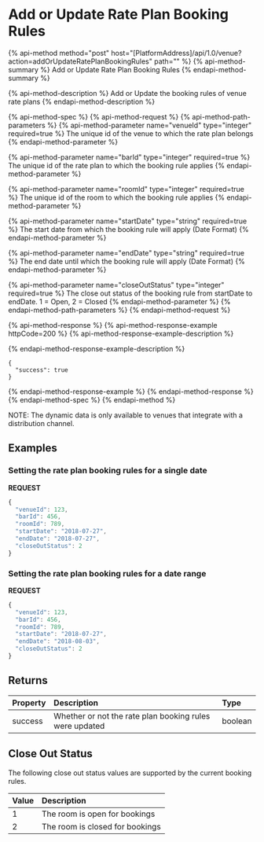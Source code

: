 # Add or Update Rate Plan Booking Rules

{% api-method method="post" host="\[PlatformAddress\]/api/1.0/venue?action=addOrUpdateRatePlanBookingRules" path="" %}
{% api-method-summary %}
Add or Update Rate Plan Booking Rules
{% endapi-method-summary %}

{% api-method-description %}
Add or Update the booking rules of venue rate plans
{% endapi-method-description %}

{% api-method-spec %}
{% api-method-request %}
{% api-method-path-parameters %}
{% api-method-parameter name="venueId" type="integer" required=true %}
The unique id of the venue to which the rate plan belongs
{% endapi-method-parameter %}

{% api-method-parameter name="barId" type="integer" required=true %}
The unique id of the rate plan to which the booking rule applies
{% endapi-method-parameter %}

{% api-method-parameter name="roomId" type="integer" required=true %}
The unique id of the room to which the booking rule applies
{% endapi-method-parameter %}

{% api-method-parameter name="startDate" type="string" required=true %}
The start date from which the booking rule will apply \(Date Format\)
{% endapi-method-parameter %}

{% api-method-parameter name="endDate" type="string" required=true %}
The end date until which the booking rule will apply \(Date Format\)
{% endapi-method-parameter %}

{% api-method-parameter name="closeOutStatus" type="integer" required=true %}
The close out status of the booking rule from startDate to endDate. 1 = Open, 2 = Closed
{% endapi-method-parameter %}
{% endapi-method-path-parameters %}
{% endapi-method-request %}

{% api-method-response %}
{% api-method-response-example httpCode=200 %}
{% api-method-response-example-description %}

{% endapi-method-response-example-description %}

```text
{
  "success": true
}
```
{% endapi-method-response-example %}
{% endapi-method-response %}
{% endapi-method-spec %}
{% endapi-method %}

NOTE: The dynamic data is only available to venues that integrate with a distribution channel.

## Examples

### Setting the rate plan booking rules for a single date

**REQUEST**

```javascript
{
  "venueId": 123,
  "barId": 456,
  "roomId": 789,
  "startDate": "2018-07-27",
  "endDate": "2018-07-27",
  "closeOutStatus": 2  
}
```

### Setting the rate plan booking rules for a date range

**REQUEST**

```javascript
{
  "venueId": 123,
  "barId": 456,
  "roomId": 789,
  "startDate": "2018-07-27",
  "endDate": "2018-08-03",
  "closeOutStatus": 2  
}
```

## Returns

| Property | Description | Type |
| :--- | :--- | :--- |
| success | Whether or not the rate plan booking rules were updated | boolean |

## Close Out Status

The following close out status values are supported by the current booking rules.

| Value | Description |
| :--- | :--- |
| 1 | The room is open for bookings |
| 2 | The room is closed for bookings |

